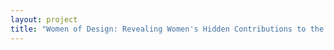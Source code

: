 ```yaml
--- 
layout: project 
title: "Women of Design: Revealing Women's Hidden Contributions to the Built Environment" 
---
```



